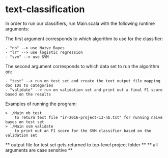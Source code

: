 # text-classification

In order to run our classifiers, run Main.scala with the following runtime arguments:

The first argument corresponds to which algorithm to use for the classifier:

    - "nb" --> use Naive Bayes
    - "lr" --> use logistic regression
    - "svm" --> use SVM

The second argument corresponds to which data set to run the algorithm on:

    - "test" --> run on test set and create the text output file mapping doc IDs to categories
    - "validate" --> run on validation set and print out a final F1 score based on the results

Examples of running the program:

    > ./Main nb test
        to return text file "ir-2016-project-13-nb.txt" for running naive bayes on test set
    > ./Main svm validate
        to print out an F1 score for the SVM classifier based on the validation set

** output file for test set gets returned to top-level project folder **
** all arguments are case sensitive **